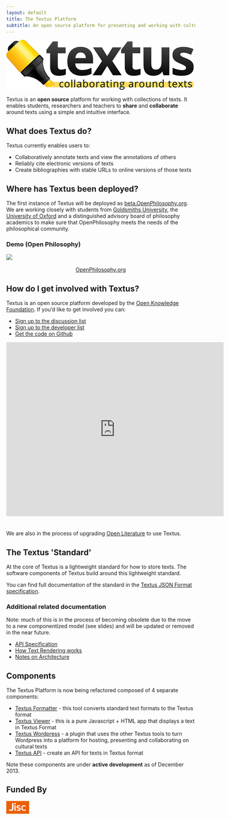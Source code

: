 ```yaml
---
layout: default
title: The Textus Platform
subtitle: An open source platform for presenting and working with cultural and historical texts<br />
---
```


![Textus: an open source platform for collaborating around collections of texts](images/textus_logo.jpg)

Textus is an **open source** platform for working with collections of texts. It enables students, researchers and teachers to **share** and **collaborate** around texts using a simple and intuitive interface.

## What does Textus do?
Textus currently enables users to:

* Collaboratively annotate texts and view the annotations of others
* Reliably cite electronic versions of texts
* Create bibliographies with stable URLs to online versions of those texts

## Where has Textus been deployed?
The first instance of Textus will be deployed as [beta.OpenPhilosophy.org](http://beta.openphilosophy.org/). We are working closely with students from [Goldsmiths University](http://www.gold.ac.uk/), the [University of Oxford](http://www.ox.ac.uk/) and a distinguished advisory board of philosophy academics to make sure that OpenPhilosophy meets the needs of the philosophical community.

### Demo (Open Philosophy)

<a href="http://beta.openphilosophy.org/"><img src="http://blog.okfn.org/files/2012/06/Capture1-1024x761.png"></a>

<p style="text-align: center;"><a href="http://beta.openphilosophy.org/">OpenPhilosophy.org</a></p>

## How do I get involved with Textus?
Textus is an open source platform developed by the [Open Knowledge Foundation](http://okfn.org/). If you’d like to get involved you can:

* [Sign up to the discussion list](http://lists.okfn.org/mailman/listinfo/open-humanities)
* [Sign up to the developer list](http://lists.okfn.org/mailman/listinfo/humanities-dev)
* [Get the code on Github](https://github.com/okfn/Textus)

<iframe src="https://docs.google.com/presentation/d/1OlXIaGgntenmBLNMu0tZYTdrP09TvzZ-R5bpJAgznF4/embed?start=false&amp;loop=false&amp;delayms=3000" frameborder="0" width="580" height="464" allowfullscreen="true" mozallowfullscreen="true" webkitallowfullscreen="true" style="margin-bottom: 20px;"></iframe>

We are also in the process of upgrading [Open Literature][lit] to use Textus.

[lit]: http://openliterature.net/

## The Textus 'Standard'

At the core of Textus is a lightweight standard for how to store texts. The
software components of Textus build around this lightweight standard.

You can find full documentation of the standard in the [Textus JSON Format
specification][format].

### Additional related documentation

Note: much of this is in the process of becoming obsolete due to the move to a
new componentized model (see slides) and will be updated or removed in the near
future.

* [API Specification][api]
* [How Text Rendering works][rendering]
* [Notes on Architecture][architecture]

[format]: ./doc/Textus-format.html
[api]: ./doc/api.html
[rendering]: ./doc/text-rendering.html
[architecture]: ./doc/architecture.html

## Components

The Textus Platform is now being refactored composed of 4 separate components:

* [Textus Formatter][formatter] - this tool converts standard text formats to the Textus
  format
* [Textus Viewer][viewer] - this is a pure Javascript + HTML app that displays a text in
  Textus Format
* [Textus Wordpress][wordpress] - a plugin that uses the other Textus tools to turn
  Wordpress into a platform for hosting, presenting and collaborating on
  cultural texts
* [Textus API][api-component] - create an API for texts in Textus format

Note these components are under **active development** as of December 2013.

[formatter]: https://github.com/okfn/Textus-formatter
[viewer]: https://github.com/okfn/Textus-viewer
[wordpress]: http://github.com/okfn/Textus-wordpress
[api-component]: http://github.com/okfn/Textus-api

## Funded By

<a href="http://www.jisc.ac.uk/whatwedo/programmes/di_research/researchtools/Textus.aspx"><img src="images/jisc_logo.png" /></a>

